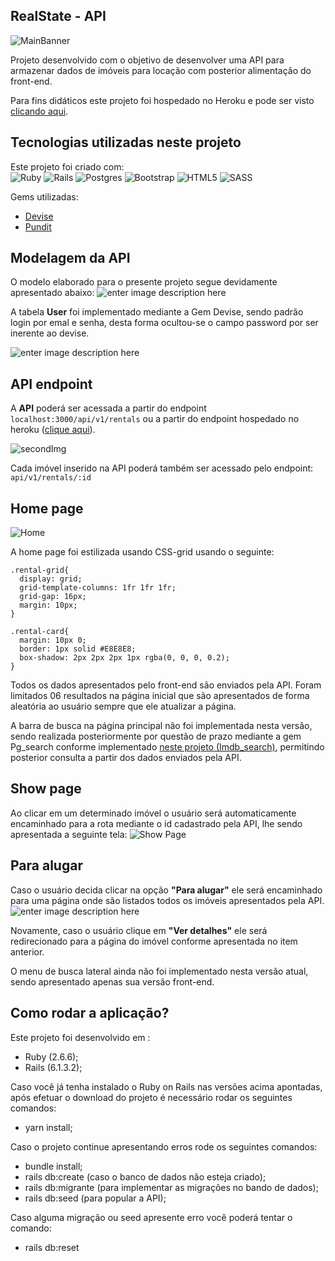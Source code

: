 ## RealState - API
![MainBanner](https://res.cloudinary.com/dloadb2bx/image/upload/v1622692009/realstate1_uxymg7.png)

Projeto desenvolvido com o objetivo de desenvolver uma API para armazenar dados de imóveis para locação com posterior alimentação do front-end.

Para fins didáticos este projeto foi hospedado no Heroku e pode ser visto [clicando aqui](http://api-realsate.herokuapp.com/).

## Tecnologias utilizadas neste projeto
Este projeto foi criado com:<br>
<img alt="Ruby" src="https://img.shields.io/badge/ruby-%23CC342D.svg?style=for-the-badge&logo=ruby&logoColor=white"/> <img alt="Rails" src="https://img.shields.io/badge/rails-%23CC0000.svg?style=for-the-badge&logo=ruby-on-rails&logoColor=white"/> <img alt="Postgres" src ="https://img.shields.io/badge/postgres-%23316192.svg?style=for-the-badge&logo=postgresql&logoColor=white"/> <img alt="Bootstrap" src="https://img.shields.io/badge/bootstrap-%23563D7C.svg?style=for-the-badge&logo=bootstrap&logoColor=white"/> <img alt="HTML5" src="https://img.shields.io/badge/html5-%23E34F26.svg?style=for-the-badge&logo=html5&logoColor=white"/> <img alt="SASS" src="https://img.shields.io/badge/SASS-hotpink.svg?style=for-the-badge&logo=SASS&logoColor=white"/>

Gems utilizadas:

 - [Devise](https://github.com/heartcombo/devise)
 - [Pundit](https://github.com/varvet/pundit)

## Modelagem da API
O modelo elaborado para o presente projeto segue devidamente apresentado abaixo:
![enter image description here](https://res.cloudinary.com/dloadb2bx/image/upload/v1622692008/realstateDb_hqmmu6.png)

A tabela **User** foi implementado mediante a Gem Devise, sendo padrão login por emal e senha, desta forma ocultou-se o campo password por ser inerente ao devise.

![enter image description here](https://res.cloudinary.com/dloadb2bx/image/upload/v1622692009/realstateDb1_bcbwus.png)

## API endpoint
A **API** poderá ser acessada a partir do endpoint `localhost:3000/api/v1/rentals` ou a partir do endpoint hospedado no heroku ([clique aqui](http://api-realsate.herokuapp.com/api/v1/rentals)).

![secondImg](https://res.cloudinary.com/dloadb2bx/image/upload/v1622692045/realStateApi_wafftk.png)

Cada imóvel inserido na API poderá também ser acessado pelo endpoint: `api/v1/rentals/:id`
## Home page
![Home](https://res.cloudinary.com/dloadb2bx/image/upload/v1622692009/realstate2_cdg0gb.png)

A home page foi estilizada usando CSS-grid usando o seguinte:

    .rental-grid{
      display: grid;
      grid-template-columns: 1fr 1fr 1fr;
      grid-gap: 16px;
      margin: 10px;
    }

    .rental-card{
      margin: 10px 0;
      border: 1px solid #E8E8E8;
      box-shadow: 2px 2px 2px 1px rgba(0, 0, 0, 0.2);
    }

Todos os dados apresentados pelo front-end são enviados pela API. Foram limitados 06 resultados na página inicial que são apresentados de forma aleatória ao usuário sempre que ele atualizar a página.

A barra de busca na página principal não foi implementada nesta versão, sendo realizada posteriormente por questão de prazo mediante a gem Pg_search conforme implementado [neste projeto (Imdb_search)](https://github.com/thiagohrcosta/imdb_search), permitindo posterior consulta a partir dos dados enviados pela API.

## Show page
Ao clicar em um determinado imóvel o usuário será automaticamente encaminhado para a rota mediante o id cadastrado pela API, lhe sendo apresentada a seguinte tela:
![Show Page](https://res.cloudinary.com/dloadb2bx/image/upload/v1622692009/realstate4_rjzy20.png)

## Para alugar
Caso o usuário decida clicar na opção **"Para alugar"** ele será encaminhado para uma página onde são listados todos os imóveis apresentados pela API.
![enter image description here](https://res.cloudinary.com/dloadb2bx/image/upload/v1622692009/realstate3_x0qdxn.png)

Novamente, caso o usuário clique em **"Ver detalhes"** ele será redirecionado para a página do imóvel conforme apresentada no item anterior.

O menu de busca lateral ainda não foi implementado nesta versão atual, sendo apresentado apenas sua versão front-end.

## Como rodar a aplicação?
Este projeto foi desenvolvido em :

- Ruby (2.6.6);
- Rails (6.1.3.2);

Caso você já tenha instalado o Ruby on Rails nas versões acima apontadas, após efetuar o download do projeto é necessário rodar os seguintes comandos:

- yarn install;

Caso o projeto continue apresentando erros rode os seguintes comandos:

- bundle install;
- rails db:create (caso o banco de dados não esteja criado);
- rails db:migrante (para implementar as migrações no bando de dados);
- rails db:seed (para popular a API);

Caso alguma migração ou seed apresente erro você poderá tentar o comando:

- rails db:reset

